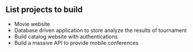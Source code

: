 ## List projects to build
- Movie website
- Database driven application to store analyze the results of tournament
- Build catalog website with authentications
- Build a massive API to provide mobile conferences

